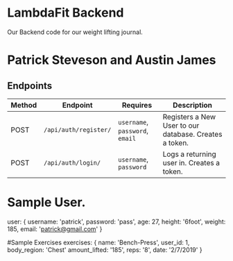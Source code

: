 # LambdaFit Backend
Our Backend code for our weight lifting journal.

# Patrick Steveson and Austin James

## Endpoints

| Method | Endpoint               | Requires                        | Description                                                             |
| ------ | ---------------------- | ------------------------------- | ----------------------------------------------------------------------- |
| POST   | `/api/auth/register/`  | `username`, `password`, `email` | Registers a New User to our database. Creates a token.                  |
| POST   | `/api/auth/login/`     | `username`, `password`          | Logs a returning user in. Creates a token.                              |


# Sample User.
user: {
    username: 'patrick',
    password: 'pass',
    age: 27,
    height: '6foot',
    weight: 185,
    email: 'patrick@gmail.com'
}

#Sample Exercises
exercises: {
    name: 'Bench-Press',
    user_id: 1,
    body_region: 'Chest'
    amount_lifted: '185',
    reps: '8',
    date: '2/7/2019'
}